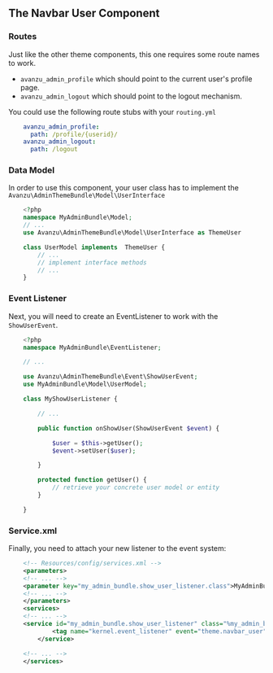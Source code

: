 ## The Navbar User Component

### Routes
Just like the other theme components, this one requires some route names to work.

* `avanzu_admin_profile` which should point to the current user's profile page.
* `avanzu_admin_logout` which should point to the logout mechanism.

You could use the following route stubs with your `routing.yml`
```yaml
	avanzu_admin_profile:
	  path: /profile/{userid}/
	avanzu_admin_logout:
	  path: /logout
```

### Data Model

In order to use this component, your user class has to implement the `Avanzu\AdminThemeBundle\Model\UserInterface`
```php
	<?php
	namespace MyAdminBundle\Model;
	// ...
	use Avanzu\AdminThemeBundle\Model\UserInterface as ThemeUser

	class UserModel implements  ThemeUser {
		// ...
		// implement interface methods
		// ...
	}
```
### Event Listener
Next, you will need to create an EventListener to work with the `ShowUserEvent`.
```php
	<?php
	namespace MyAdminBundle\EventListener;

	// ...

	use Avanzu\AdminThemeBundle\Event\ShowUserEvent;
	use MyAdminBundle\Model\UserModel;

	class MyShowUserListener {

		// ...

		public function onShowUser(ShowUserEvent $event) {

			$user = $this->getUser();
			$event->setUser($user);

		}

		protected function getUser() {
			// retrieve your concrete user model or entity
		}

	}
```
### Service.xml

Finally, you need to attach your new listener to the event system:
```xml
	<!-- Resources/config/services.xml -->
	<parameters>
	<!-- ... -->
	<parameter key="my_admin_bundle.show_user_listener.class">MyAdminBundle\EventListener\MyShowUserListener</parameter>
	<!-- ... -->
	</parameters>
	<services>
	<!-- ... -->
	<service id="my_admin_bundle.show_user_listener" class="%my_admin_bundle.show_user_listener.class%">
            <tag name="kernel.event_listener" event="theme.navbar_user" method="onShowUser" />
        </service>

	<!-- ... -->
	</services>
```